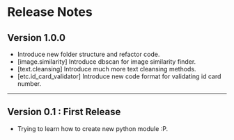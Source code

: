 # Release Notes


## Version 1.0.0

- Introduce new folder structure and refactor code.
- [image.similarity] Introduce dbscan for image similarity finder.
- [text.cleansing] Introduce much more text cleansing methods.
- [etc.id_card_validator] Introduce new code format for validating id card number.


---


## Version 0.1 : First Release

- Trying to learn how to create new python module :P.
